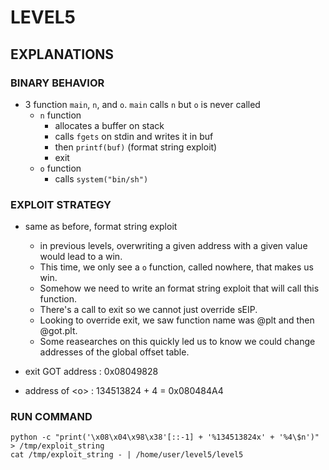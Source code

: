 # LEVEL5

## EXPLANATIONS

### BINARY BEHAVIOR

- 3 function `main`, `n`, and `o`. `main` calls `n` but `o` is never called
  - `n` function
    - allocates a buffer on stack
    - calls `fgets` on stdin and writes it in buf
    - then `printf(buf)` (format string exploit)
    - exit
  - `o` function
    - calls `system("bin/sh")`

### EXPLOIT STRATEGY

- same as before, format string exploit

  - in previous levels, overwriting a given address with a given value would lead to a win.
  - This time, we only see a `o` function, called nowhere, that makes us win.
  - Somehow we need to write an format string exploit that will call this function.
  - There's a call to exit so we cannot just override sEIP.
  - Looking to override exit, we saw function name was @plt and then @got.plt.
  - Some reasearches on this quickly led us to know we could change addresses of the global offset table.

- exit GOT address : 0x08049828
- address of \<o\> : 134513824 + 4 = 0x080484A4

### RUN COMMAND

```
python -c "print('\x08\x04\x98\x38'[::-1] + '%134513824x' + '%4\$n')" > /tmp/exploit_string
cat /tmp/exploit_string - | /home/user/level5/level5
```
